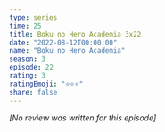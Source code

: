 ```yaml
---
type: series
time: 25
title: Boku no Hero Academia 3x22
date: "2022-08-12T00:00:00"
name: "Boku no Hero Academia"
season: 3
episode: 22
rating: 3
ratingEmoji: "⭐️⭐️⭐️"
share: false
---
```


_[No review was written for this episode]_
